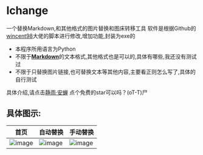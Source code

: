 # Ichange
一个替换Markdown,和其他格式的图片替换和图床转移工具
软件是根据Github的[wincent98](https://github.com/wincent98/Picaway)大佬的脚本进行修改,增加功能,封装为exe的
* 本程序所用语言为Python
* 不限于[**Markdown**](https://markdown.com.cn/basic-syntax/)的文本格式,其他格式也是可以的,具体有哪些,我还没有测试过
* 不限于只替换图片链接,也可替换文本等其他内容,主要看正则怎么写了,具体的自行测试

具体介绍,请点击[静雨·安蝉](https://blog.kwxos.top/posts/7596.html)
点个免费的star可以吗？(oT-T)尸

## 具体图示:
| 首页 | 自动替换 | 手动替换 |
| --- | --- | --- |
| ![image](https://github.com/kwxos/Ichange/assets/102129419/6c7e954a-222e-45e9-835e-56d0a6a9d056) | ![image](https://github.com/kwxos/Ichange/assets/102129419/857deea6-d3aa-432a-899d-7132c3805aea) | ![image](https://github.com/kwxos/Ichange/assets/102129419/fe9b3910-e535-46b4-b860-63b31a90babb) |



